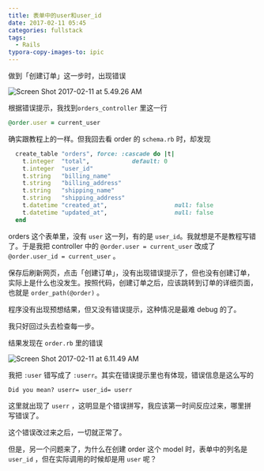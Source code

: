 ```yaml
---
title: 表单中的user和user_id
date: 2017-02-11 05:45
categories: fullstack
tags: 
  - Rails
typora-copy-images-to: ipic
---
```


做到「创建订单」这一步时，出现错误

![Screen Shot 2017-02-11 at 5.49.26 AM](http://okgqgpbx3.bkt.clouddn.com/blog/2017-02-10-215023.png)

根据错误提示，我找到`orders_controller` 里这一行

```ruby
@order.user = current_user
```

确实跟教程上的一样。但我回去看 order 的 `schema.rb` 时，却发现

```ruby
  create_table "orders", force: :cascade do |t|
    t.integer  "total",            default: 0
    t.integer  "user_id"
    t.string   "billing_name"
    t.string   "billing_address"
    t.string   "shipping_name"
    t.string   "shipping_address"
    t.datetime "created_at",                   null: false
    t.datetime "updated_at",                   null: false
  end
```

orders 这个表单里，没有 `user` 这一列，有的是 `user_id`。我就想是不是教程写错了。于是我把 controller 中的 `@order.user = current_user`  改成了 `@order.user_id = current_user` 。

保存后刷新网页，点击「创建订单」，没有出现错误提示了，但也没有创建订单，实际上是什么也没发生。按照代码，创建订单之后，应该跳转到订单的详细页面，也就是 `order_path(@order)` 。

程序没有出现预想结果，但又没有错误提示，这种情况是最难 debug 的了。

我只好回过头去检查每一步。

结果发现在 `order.rb` 里的错误

![Screen Shot 2017-02-11 at 6.11.49 AM](http://okgqgpbx3.bkt.clouddn.com/blog/2017-02-10-221204.png)

我把 `:user` 错写成了 `:userr`。其实在错误提示里也有体现，错误信息是这么写的

```
Did you mean? userr= user_id= userr
```

这里就出现了 `userr` ，这明显是个错误拼写，我应该第一时间反应过来，哪里拼写错误了。

这个错误改过来之后，一切就正常了。

但是，另一个问题来了，为什么在创建 order 这个 model 时，表单中的列名是 `user_id` ，但在实际调用的时候却是用 `user` 呢？